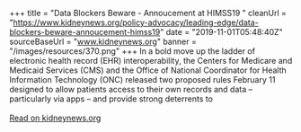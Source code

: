 +++ 
title = "Data Blockers Beware - Annoucement at HIMSS19 "
cleanUrl = "https://www.kidneynews.org/policy-advocacy/leading-edge/data-blockers-beware-annoucement-himss19"
date = "2019-11-01T05:48:40Z"
sourceBaseUrl = "www.kidneynews.org"
banner = "/images/resources/370.png"
+++
In a bold move up the ladder of electronic health record (EHR) interoperability, the Centers for Medicare and Medicaid Services (CMS) and the Office of National Coordinator for Health Information Technology (ONC) released two proposed rules February 11 designed to allow patients access to their own records and data – particularly via apps – and provide strong deterrents to<br><br><a target="_blank" href=https://www.kidneynews.org/policy-advocacy/leading-edge/data-blockers-beware-annoucement-himss19>Read on kidneynews.org</a>
